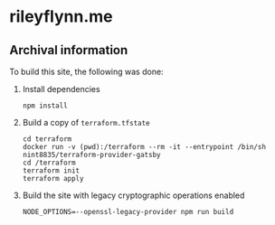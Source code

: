 # rileyflynn.me

## Archival information

To build this site, the following was done:

1. Install dependencies
   ```fish
   npm install
   ```
2. Build a copy of `terraform.tfstate`
   ```fish
   cd terraform
   docker run -v (pwd):/terraform --rm -it --entrypoint /bin/sh nint8835/terraform-provider-gatsby
   cd /terraform
   terraform init
   terraform apply
   ```
3. Build the site with legacy cryptographic operations enabled
   ```fish
   NODE_OPTIONS=--openssl-legacy-provider npm run build
   ```